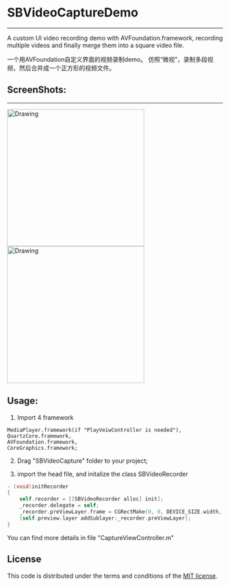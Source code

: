 # SBVideoCaptureDemo
---

A custom UI video recording demo with AVFoundation.framework, recording multiple videos and finally merge them into a square video file.

一个用AVFoundation自定义界面的视频录制demo。 仿照“微视”，录制多段视频，然后合并成一个正方形的视频文件。

## ScreenShots:
------------

<img src="https://github.com/imjerrybao/SBVideoCaptureDemo/blob/master/SBVideoCaptureDemo/SBVideoCaptureDemo/SBVideoCaptureDemo/IMG_0970.PNG" alt="Drawing" width="320px" />
<img src="https://github.com/imjerrybao/SBVideoCaptureDemo/blob/master/SBVideoCaptureDemo/SBVideoCaptureDemo/SBVideoCaptureDemo/IMG_0971.PNG" alt="Drawing" width="320px" />


Usage:
----------
1. Import 4 framework
```
MediaPlayer.framework(if "PlayVeiwController is needed"), 
QuartzCore.framework, 
AVFoundation.framework, 
CoreGraphics.framework;
```

2. Drag "SBVideoCapture" folder to your project;

3. import the head file, and initalize the class SBVideoRecorder

```Objective-C
- (void)initRecorder
{
    self.recorder = [[SBVideoRecorder alloc] init];
    _recorder.delegate = self;
    _recorder.preViewLayer.frame = CGRectMake(0, 0, DEVICE_SIZE.width, DEVICE_SIZE.width);
    [self.preview.layer addSublayer:_recorder.preViewLayer];
}
```

 You can find more details in file "CaptureViewController.m"

## License

This code is distributed under the terms and conditions of the [MIT license](LICENSE).

[1]: http://hte4mj-resource.stor.sinaapp.com/SBVideoCapture/1.PNG
[2]: http://hte4mj-resource.stor.sinaapp.com/SBVideoCapture/2.PNG
